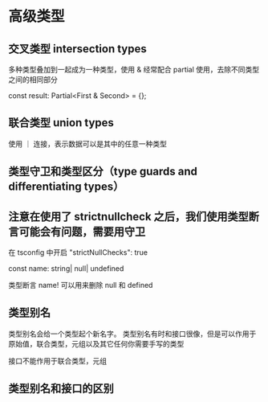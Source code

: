 # 高级类型

## 交叉类型 intersection types

多种类型叠加到一起成为一种类型，使用 &
经常配合 partial 使用，去除不同类型之间的相同部分

const result: Partial<First & Second> = {};

## 联合类型 union types

使用 ｜ 连接，表示数据可以是其中的任意一种类型

## 类型守卫和类型区分（type guards and differentiating types）

## 注意在使用了 strictnullcheck 之后，我们使用类型断言可能会有问题，需要用守卫

在 tsconfig 中开启 "strictNullChecks": true

const name: string| null| undefined

类型断言 name! 可以用来删除 null 和 defined

## 类型别名

类型别名会给一个类型起个新名字。 类型别名有时和接口很像，但是可以作用于原始值，联合类型，元组以及其它任何你需要手写的类型

接口不能作用于联合类型，元组

## 类型别名和接口的区别
